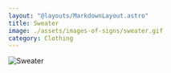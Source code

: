 ```yaml
---
layout: "@layouts/MarkdownLayout.astro"
title: Sweater
image: ./assets/images-of-signs/sweater.gif
category: Clothing
---
```


![Sweater](@signs/sweater.gif)
